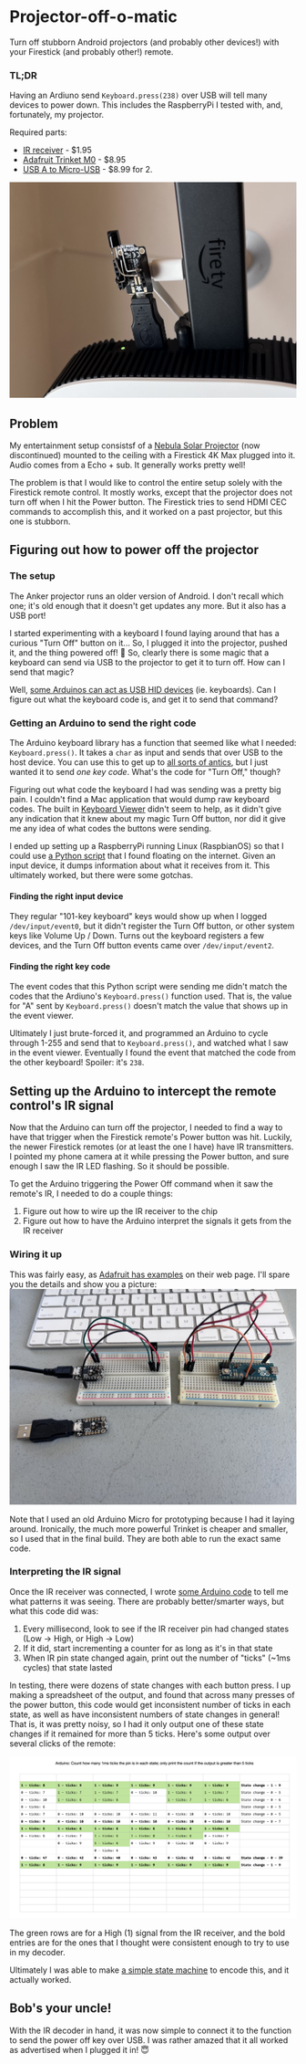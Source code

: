 # Projector-off-o-matic

Turn off stubborn Android projectors (and probably other devices!) with your Firestick (and probably other!) remote.

### TL;DR

Having an Ardiuno send `Keyboard.press(238)` over USB will tell many devices to power down. This includes the RaspberryPi I tested with, and, fortunately, my projector.

Required parts:
* [IR receiver](https://www.adafruit.com/product/157) - $1.95
* [Adafruit Trinket M0](https://www.adafruit.com/product/3500) - $8.95
* [USB A to Micro-USB](https://www.amazon.com/UCEC-USB-2-0-Adapter-Male/dp/B00TAM0MZW/ref=sr_1_2_sspa?crid=1VM1GMB24SS14&dib=eyJ2IjoiMSJ9.Mh8r4f8nZ0ArrpLB7zx54d_EjoMORzVEEq0pQXyJGZm3q0uQDxfR7g2m7FMylaJYmvVrIBykpKXVcMI0ykn5XYRm6yGUmwKcrvactzzxJmVQ6AcBzJGP2I9oV57NqKf8VHQZjLlh2SnmlIvDY1jZfF76K00EdBV4z8A5ub4A7BfBCIHmox00Yz1SvfI79N45k_KGVowUZb1ibizEzmDkyzwzBLynPK8fyDpOlOVLL-Y.Gh9niLRsPlhiRSspRyeY6u4XrbAQkig8-e5F5vxGiT0&dib_tag=se&keywords=micro+usb+to+usb&qid=1715981410&sprefix=micro+usb+to+u%2Caps%2C249&sr=8-2-spons&sp_csd=d2lkZ2V0TmFtZT1zcF9hdGY&psc=1) - $8.99 for 2.

![Adafruit Tinket with IR receiver attached, plugged into a projector.](https://github.com/akostibas/projector-off-o-matic/blob/main/images/03%20-%20trinket%20installed.jpeg?raw=true)

## Problem

My entertainment setup consistsf of a [Nebula Solar Projector](https://us.seenebula.com/products/solar-portable-d2131) (now discontinued) mounted to the ceiling with a Firestick 4K Max plugged into it. Audio comes from a Echo + sub. It generally works pretty well!

The problem is that I would like to control the entire setup solely with the Firestick remote control. It mostly works, except that the projector does not turn off when I hit the Power button. The Firestick tries to send HDMI CEC commands to accomplish this, and it worked on a past projector, but this one is stubborn.

## Figuring out how to power off the projector

### The setup
The Anker projector runs an older version of Android. I don't recall which one; it's old enough that it doesn't get updates any more. But it also has a USB port!

I started experimenting with a keyboard I found laying around that has a curious "Turn Off" button on it... So, I plugged it into the projector, pushed it, and the thing powered off! 🎉 So, clearly there is some magic that a keyboard can send via USB to the projector to get it to turn off. How can I send that magic?

Well, [some Arduinos can act as USB HID devices](https://www.arduino.cc/reference/en/language/functions/usb/keyboard/) (ie. keyboards). Can I figure out what the keyboard code is, and get it to send that command?

### Getting an Arduino to send the right code

The Arduino keyboard library has a function that seemed like what I needed: `Keyboard.press()`. It takes a `char` as input and sends that over USB to the host device. You can use this to get up to [all sorts of antics](https://projecthub.arduino.cc/danionescu/arduino-keyboard-exploit-demo-hid-and-prevention-edf6df), but I just wanted it to send _one key code_. What's the code for "Turn Off," though?

Figuring out what code the keyboard I had was sending was a pretty big pain. I couldn't find a Mac application that would dump raw keyboard codes. The built in [Keyboard Viewer](https://support.apple.com/guide/mac-help/use-the-keyboard-viewer-on-mac-mchlp1015/mac) didn't seem to help, as it didn't give any indication that it knew about my magic Turn Off button, nor did it give me any idea of what codes the buttons were sending.

I ended up setting up a RaspberryPi running Linux (RaspbianOS) so that I could use [a Python script](https://github.com/akostibas/projector-off-o-matic/blob/main/experiments/hid-dump.py) that I found floating on the internet. Given an input device, it dumps information about what it receives from it. This ultimately worked, but there were some gotchas.

#### Finding the right input device
They regular "101-key keyboard" keys would show up when I logged `/dev/input/event0`, but it didn't register the Turn Off button, or other system keys like Volume Up / Down. Turns out the keyboard registers a few devices, and the Turn Off button events came over `/dev/input/event2`.

#### Finding the right key code
The event codes that this Python script were sending me didn't match the codes that the Ardiuno's `Keyboard.press()` function used. That is, the value for "A" sent by `Keyboard.press()` doesn't match the value that shows up in the event viewer.

Ultimately I just brute-forced it, and programmed an Arduino to cycle through 1-255 and send that to `Keyboard.press()`, and watched what I saw in the event viewer. Eventually I found the event that matched the code from the other keyboard! Spoiler: it's `238`.

## Setting up the Arduino to intercept the remote control's IR signal

Now that the Arduino can turn off the projector, I needed to find a way to have that trigger when the Firestick remote's Power button was hit. Luckily, the newer Firestick remotes (or at least the one I have) have IR transmitters. I pointed my phone camera at it while pressing the Power button, and sure enough I saw the IR LED flashing. So it should be possible.

To get the Arduino triggering the Power Off command when it saw the remote's IR, I needed to do a couple things:
1. Figure out how to wire up the IR receiver to the chip
2. Figure out how to have the Arduino interpret the signals it gets from the IR receiver

### Wiring it up

This was fairly easy, as [Adafruit has examples](https://learn.adafruit.com/ir-sensor) on their web page. I'll spare you the details and show you a picture:
![Arduino and Adafruit Trinket on breadboards with IR receivers wired up](https://github.com/akostibas/projector-off-o-matic/blob/main/images/01%20-%20arduino%20and%20trinket%20prototypes.jpeg?raw=true)

Note that I used an old Arduino Micro for prototyping because I had it laying around. Ironically, the much more powerful Trinket is cheaper and smaller, so I used that in the final build. They are both able to run the exact same code.

### Interpreting the IR signal

Once the IR receiver was connected, I wrote [some Arduino code](https://github.com/akostibas/projector-off-o-matic/blob/main/arduino/see-ir-codes.ino) to tell me what patterns it was seeing. There are probably better/smarter ways, but what this code did was:
1. Every millisecond, look to see if the IR receiver pin had changed states (Low -> High, or High -> Low)
2. If it did, start incrementing a counter for as long as it's in that state
3. When IR pin state changed again, print out the number of "ticks" (~1ms cycles) that state lasted

In testing, there were dozens of state changes with each button press. I up making a spreadsheet of the output, and found that across many presses of the power button, this code would get inconsistent number of ticks in each state, as well as have inconsistent numbers of state changes in general! That is, it was pretty noisy, so I had it only output one of these state changes if it remained for more than 5 ticks. Here's some output over several clicks of the remote:

![A spreadsheet showing how many ticks the IR remote spent in each state of its Power Off signal](https://github.com/akostibas/projector-off-o-matic/blob/main/experiments/ir%20state%20ticks.png?raw=true)

The green rows are for a High (1) signal from the IR receiver, and the bold entries are for the ones that I thought were consistent enough to try to use in my decoder.

Ultimately I was able to make [a simple state machine](https://github.com/akostibas/projector-off-o-matic/blob/main/arduino/detect-power-off.ino) to encode this, and it actually worked.

## Bob's your uncle!

With the IR decoder in hand, it was now simple to connect it to the function to send the power off key over USB. I was rather amazed that it all worked as advertised when I plugged it in! 😇
